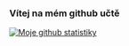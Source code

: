 ### Vítej na mém github učtě


[![Moje github statistiky](https://github-readme-stats.vercel.app/api?username=vilemhaupt&theme=onedark)](https://github.com/anuraghazra/github-readme-stats)
